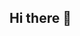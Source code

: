 ## Hi there 👋

<!--
**alej4ndr0o/aleJ4ndr0o** is a ✨ _special_ ✨ repository because its `README.md` (this file) appears on your GitHub profile.

Here are some ideas to get you started:

- 🔭 I’m currently studying at UTP 
- 🌱 I’m currently learning Php
- 👯 I’m looking to collaborate on .... idk
- 🤔 I’m looking for help with Python
- 💬 Ask me about Fallout xdd
- 📫 How to reach me: 
- 😄 Pronouns: ...
- ⚡ Fun fact: ...
-->
